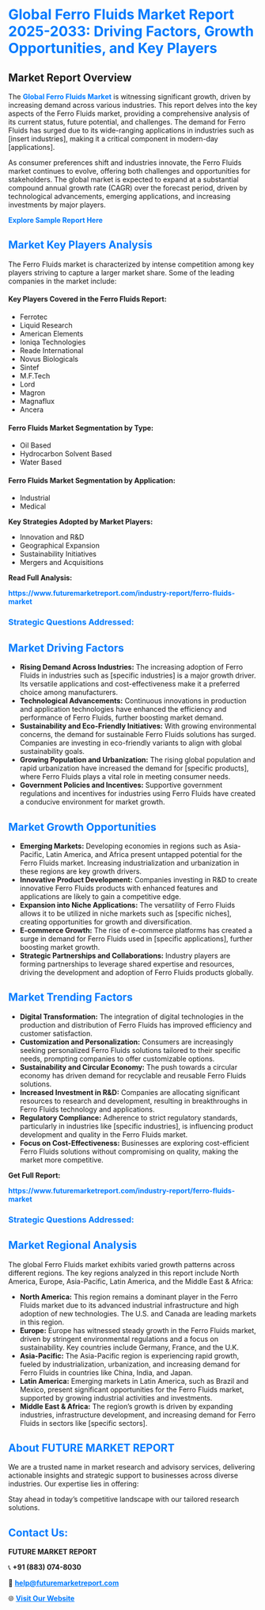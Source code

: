 <h1 style="color: #007BFF;">Global Ferro Fluids Market Report 2025-2033: Driving Factors, Growth Opportunities, and Key Players</h1>

<section id="overview">
<h2>Market Report Overview</h2>
<p>The <a href="https://www.futuremarketreport.com/industry-report/ferro-fluids-market" style="color: #007BFF; text-decoration: none;"><strong>Global Ferro Fluids Market</strong></a> is witnessing significant growth, driven by increasing demand across various industries. This report delves into the key aspects of the Ferro Fluids market, providing a comprehensive analysis of its current status, future potential, and challenges. The demand for Ferro Fluids has surged due to its wide-ranging applications in industries such as [insert industries], making it a critical component in modern-day [applications].</p>
<p>As consumer preferences shift and industries innovate, the Ferro Fluids market continues to evolve, offering both challenges and opportunities for stakeholders. The global market is expected to expand at a substantial compound annual growth rate (CAGR) over the forecast period, driven by technological advancements, emerging applications, and increasing investments by major players.</p>
</section>

<section id="overview">
<p><a href="https://www.futuremarketreport.com/request-sample/reportId=61575" style="color: #007BFF; text-decoration: none;"><strong>Explore Sample Report Here</strong></a></p>
</section>

<section id="key-players">
<h2 style="color: #007BFF;">Market Key Players Analysis</h2>
<p>The Ferro Fluids market is characterized by intense competition among key players striving to capture a larger market share. Some of the leading companies in the market include:</p>
<h4>Key Players Covered in the Ferro Fluids Report:</h4>
<ul><li>Ferrotec</li><li>Liquid Research</li><li>American Elements</li><li>Ioniqa Technologies</li><li>Reade International</li><li>Novus Biologicals</li><li>Sintef</li><li>M.F.Tech</li><li>Lord</li><li>Magron</li><li>Magnaflux</li><li>Ancera</li></ul>
<h4>Ferro Fluids Market Segmentation by Type:</h4>
<ul><li>Oil Based</li><li>Hydrocarbon Solvent Based</li><li>Water Based</li></ul>

<h4>Ferro Fluids Market Segmentation by Application:</h4>
<ul><li>Industrial</li><li>Medical</li></ul>
<p><strong>Key Strategies Adopted by Market Players:</strong></p>
<ul>
<li>Innovation and R&D</li>
<li>Geographical Expansion</li>
<li>Sustainability Initiatives</li>
<li>Mergers and Acquisitions</li>
</ul>
</section>

<section>
<p><strong>Read Full Analysis: </strong></p><a href="https://www.futuremarketreport.com/industry-report/ferro-fluids-market" style="color: #007BFF; text-decoration: none;"><strong>https://www.futuremarketreport.com/industry-report/ferro-fluids-market</strong></a>
<h3 style="color: #007BFF;">Strategic Questions Addressed:</h3>
</section>

<section id="driving-factors">
<h2 style="color: #007BFF;">Market Driving Factors</h2>
<ul>
<li><strong>Rising Demand Across Industries:</strong> The increasing adoption of Ferro Fluids in industries such as [specific industries] is a major growth driver. Its versatile applications and cost-effectiveness make it a preferred choice among manufacturers.</li>
<li><strong>Technological Advancements:</strong> Continuous innovations in production and application technologies have enhanced the efficiency and performance of Ferro Fluids, further boosting market demand.</li>
<li><strong>Sustainability and Eco-Friendly Initiatives:</strong> With growing environmental concerns, the demand for sustainable Ferro Fluids solutions has surged. Companies are investing in eco-friendly variants to align with global sustainability goals.</li>
<li><strong>Growing Population and Urbanization:</strong> The rising global population and rapid urbanization have increased the demand for [specific products], where Ferro Fluids plays a vital role in meeting consumer needs.</li>
<li><strong>Government Policies and Incentives:</strong> Supportive government regulations and incentives for industries using Ferro Fluids have created a conducive environment for market growth.</li>
</ul>
</section>

<section id="growth-opportunities">
<h2 style="color: #007BFF;">Market Growth Opportunities</h2>
<ul>
<li><strong>Emerging Markets:</strong> Developing economies in regions such as Asia-Pacific, Latin America, and Africa present untapped potential for the Ferro Fluids market. Increasing industrialization and urbanization in these regions are key growth drivers.</li>
<li><strong>Innovative Product Development:</strong> Companies investing in R&D to create innovative Ferro Fluids products with enhanced features and applications are likely to gain a competitive edge.</li>
<li><strong>Expansion into Niche Applications:</strong> The versatility of Ferro Fluids allows it to be utilized in niche markets such as [specific niches], creating opportunities for growth and diversification.</li>
<li><strong>E-commerce Growth:</strong> The rise of e-commerce platforms has created a surge in demand for Ferro Fluids used in [specific applications], further boosting market growth.</li>
<li><strong>Strategic Partnerships and Collaborations:</strong> Industry players are forming partnerships to leverage shared expertise and resources, driving the development and adoption of Ferro Fluids products globally.</li>
</ul>
</section>

<section id="trending-factors">
<h2 style="color: #007BFF;">Market Trending Factors</h2>
<ul>
<li><strong>Digital Transformation:</strong> The integration of digital technologies in the production and distribution of Ferro Fluids has improved efficiency and customer satisfaction.</li>
<li><strong>Customization and Personalization:</strong> Consumers are increasingly seeking personalized Ferro Fluids solutions tailored to their specific needs, prompting companies to offer customizable options.</li>
<li><strong>Sustainability and Circular Economy:</strong> The push towards a circular economy has driven demand for recyclable and reusable Ferro Fluids solutions.</li>
<li><strong>Increased Investment in R&D:</strong> Companies are allocating significant resources to research and development, resulting in breakthroughs in Ferro Fluids technology and applications.</li>
<li><strong>Regulatory Compliance:</strong> Adherence to strict regulatory standards, particularly in industries like [specific industries], is influencing product development and quality in the Ferro Fluids market.</li>
<li><strong>Focus on Cost-Effectiveness:</strong> Businesses are exploring cost-efficient Ferro Fluids solutions without compromising on quality, making the market more competitive.</li>
</ul>
</section>

<section>
<p><strong>Get Full Report: </strong></p><a href="https://www.futuremarketreport.com/industry-report/ferro-fluids-market" style="color: #007BFF; text-decoration: none;"><strong>https://www.futuremarketreport.com/industry-report/ferro-fluids-market</strong></a>
<h3 style="color: #007BFF;">Strategic Questions Addressed:</h3>
</section>


<section id="regional-analysis">
<h2 style="color: #007BFF;">Market Regional Analysis</h2>
<p>The global Ferro Fluids market exhibits varied growth patterns across different regions. The key regions analyzed in this report include North America, Europe, Asia-Pacific, Latin America, and the Middle East & Africa:</p>
<ul>
<li><strong>North America:</strong> This region remains a dominant player in the Ferro Fluids market due to its advanced industrial infrastructure and high adoption of new technologies. The U.S. and Canada are leading markets in this region.</li>
<li><strong>Europe:</strong> Europe has witnessed steady growth in the Ferro Fluids market, driven by stringent environmental regulations and a focus on sustainability. Key countries include Germany, France, and the U.K.</li>
<li><strong>Asia-Pacific:</strong> The Asia-Pacific region is experiencing rapid growth, fueled by industrialization, urbanization, and increasing demand for Ferro Fluids in countries like China, India, and Japan.</li>
<li><strong>Latin America:</strong> Emerging markets in Latin America, such as Brazil and Mexico, present significant opportunities for the Ferro Fluids market, supported by growing industrial activities and investments.</li>
<li><strong>Middle East & Africa:</strong> The region’s growth is driven by expanding industries, infrastructure development, and increasing demand for Ferro Fluids in sectors like [specific sectors].</li>
</ul>
</section>

<footer>
<h2 style="color: #007BFF;">About FUTURE MARKET REPORT</h2>
<p>We are a trusted name in market research and advisory services, delivering actionable insights and strategic support to businesses across diverse industries. Our expertise lies in offering:</p>

<p>Stay ahead in today’s competitive landscape with our tailored research solutions.</p>

<h2 style="color: #007BFF;">Contact Us:</h2>
<p><strong>FUTURE MARKET REPORT</strong></p>
<p>📞 <strong>+91 (883) 074-8030</strong></p>
<p>📧 <strong><a href="mailto:help@futuremarketreport.com" style="color: #007BFF;">help@futuremarketreport.com</a></strong></p>
<p>🌐 <strong><a href="https://www.futuremarketreport.com/" style="color: #007BFF;">Visit Our Website</a></strong></p>
</footer>